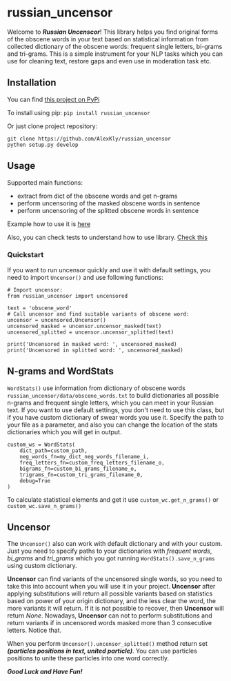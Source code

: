 # russian_uncensor
Welcome to ***Russian Uncenscor***! This library helps you find original forms of the obscene words in your text
based on statistical information from collected dictionary of the obscene words: frequent single letters, bi-grams and 
tri-grams. This is a simple instrument for your NLP tasks which you can use for cleaning text, restore gaps and even use
in moderation task etc.

## Installation
You can find [this project on PyPi](https://pypi.org/project/russian-uncensor/)

To install using pip:
`pip install russian_uncensor`

Or just clone project repository:
```
git clone https://github.com/AlexKly/russian_uncensor 
python setup.py develop
```

## Usage
Supported main functions:
- extract from dict of the obscene words and get n-grams
- perform uncensoring of the masked obscene words in sentence
- perform uncensoring of the splitted obscene words in sentence

Example how to use it is [here](https://github.com/AlexKly/russian_uncensor/blob/master/example.py)

Also, you can check tests to understand how to use library.
[Check this](https://github.com/AlexKly/russian_uncensor/blob/master/tests/test_russian_uncensor.py)

### Quickstart
If you want to run uncensor quickly and use it with default settings, you need to import `Uncensor()` and 
use following functions:
```
# Import uncensor:
from russian_uncensor import uncensored

text = 'obscene_word'
# Call uncensor and find suitable variants of obscene word:
uncensor = uncensored.Uncensor()
uncensored_masked = uncensor.uncensor_masked(text)
uncensored_splitted = uncensor.uncensor_splitted(text)

print('Uncensored in masked word: ', uncensored_masked)
print('Uncensored in splitted word: ', uncensored_masked)
```

## N-grams and WordStats
`WordStats()` use information from dictionary of obscene words `russian_uncensor/data/obscene_words.txt` to build
dictionaries all possible n-grams and frequent single letters, which you can meet in your Russian text. If you want to
use default settings, you don't need to use this class, but if you have custom dictionary of swear words you use it.
Specify the path to your file as a parameter, and also you can change the location of the stats dictionaries which 
you will get in output.
```
custom_ws = WordStats(
    dict_path=custom_path,
    neg_words_fn=my_dict_neg_words_filename_i,
    freq_letters_fn=custom_freq_letters_filename_o,
    bigrams_fn=custom_bi_grams_filename_o,
    trigrams_fn=custom_tri_grams_filename_0,
    debug=True
)
```
To calculate statistical elements and get it use `custom_wc.get_n_grams()` or `custom_wc.save_n_grams()`

## Uncensor
The `Uncensor()` also can work with default dictionary and with your custom. Just you need to specify paths to your
dictionaries with *frequent words*, *bi_grams* and *tri_grams* which you got running `WordStats().save_n_grams` using
custom dictionary.

**Uncensor** can find variants of the uncensored single words, so you need to take this into account when you will use it in
your project. **Uncensor** after applying substitutions will return all possible variants based on statistics based on
power of your origin dictionary, and the less clear the word, the more variants it will return. If it is not possible 
to recover, then **Uncensor** will return *None*. Nowadays, **Uncensor** can not to perform substitutions and return
variants if in uncensored words masked more than 3 consecutive letters. Notice that.

When you perform `Uncensor().uncensor_splitted()` method return set ***(particles positions in text, united particle)***.
You can use particles positions to unite these particles into one word correctly.

***Good Luck and Have Fun!***